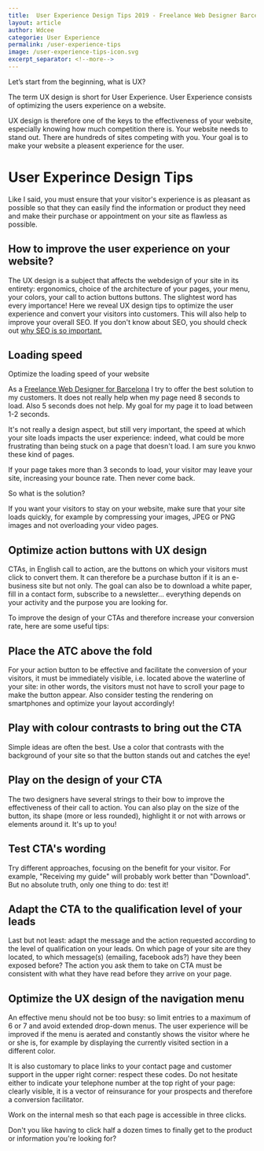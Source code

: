 ```yaml
---
title:  User Experience Design Tips 2019 - Freelance Web Designer Barcelona
layout: article
author: Wdcee
categorie: User Experience
permalink: /user-experience-tips
image: /user-experience-tips-icon.svg
excerpt_separator: <!--more-->
---
```


Let’s start from the beginning, what is UX?

The term UX design is short for User Experience.  User Experience consists of optimizing the users experience on a website.

UX design is therefore one of the keys to the effectiveness of your website, especially knowing how much competition there is.
Your website needs to stand out. There are hundreds of sites competing with you. Your goal is to make your website a pleasent experience for the user.

<!--more-->

<h1>User Experince Design Tips</h1>

Like I said, you must ensure that your visitor's experience is as pleasant as possible so that they can easily find the information or product they need and make their purchase or appointment on your site as flawless as possible.

<h2>How to improve the user experience on your website?</h2>

The UX design is a subject that affects the webdesign of your site in its entirety: ergonomics, choice of the architecture of your pages, your menu, your colors, your call to action buttons buttons. The slightest word has every importance!
Here we reveal UX design tips to optimize the user experience and convert your visitors into customers. This will also help
to improve your overall SEO. If you don't know about SEO, you should check out <a href="/why-seo-important">why SEO is so important.</a>

<h2>Loading speed</h2>

Optimize the loading speed of your website

As a <a href="/">Freelance Web Designer for Barcelona</a> I try to offer the best solution to my customers. It does not really help when my page need 8 seconds to load. Also 5 seconds does not help. My goal for my page it to load between 1-2 seconds.

It's not really a design aspect, but still very important, the speed at which your site loads impacts the user experience: indeed, what could be more frustrating than being stuck on a page that doesn't load. I am sure you knwo these kind of pages.

If your page takes more than 3 seconds to load, your visitor may leave your site, increasing your bounce rate. Then never come back.

So what is the solution?

If you want your visitors to stay on your website, make sure that your site loads quickly, for example by compressing your images, JPEG or PNG images and not overloading your video pages. 

<h2>Optimize action buttons with UX design</h2>

CTAs, in English call to action, are the buttons on which your visitors must click to convert them. It can therefore be a purchase button if it is an e-business site but not only.
The goal can also be to download a white paper, fill in a contact form, subscribe to a newsletter... everything depends on your activity and the purpose you are looking for.

To improve the design of your CTAs and therefore increase your conversion rate, here are some useful tips:


<h2>Place the ATC above the fold</h2>
For your action button to be effective and facilitate the conversion of your visitors, it must be immediately visible, i.e. located above the waterline of your site: in other words, the visitors must not have to scroll your page to make the button appear. Also consider testing the rendering on smartphones and optimize your layout accordingly!

<h2>Play with colour contrasts to bring out the CTA</h2>
Simple ideas are often the best. Use a color that contrasts with the background of your site so that the button stands out and catches the eye!

<h2>Play on the design of your CTA</h2>
The two designers have several strings to their bow to improve the effectiveness of their call to action.  You can also play on the size of the button, its shape (more or less rounded), highlight it or not with arrows or elements around it. It's up to you!

<h2>Test CTA's wording</h2>
Try different approaches, focusing on the benefit for your visitor. For example, "Receiving my guide" will probably work better than "Download". But no absolute truth, only one thing to do: test it!

<h2>Adapt the CTA to the qualification level of your leads</h2>
Last but not least: adapt the message and the action requested according to the level of qualification on your leads.
On which page of your site are they located, to which message(s) (emailing, facebook ads?) have they been exposed before? The action you ask them to take on CTA must be consistent with what they have read before they arrive on your page.

<h2>Optimize the UX design of the navigation menu</h2>
An effective menu should not be too busy: so limit entries to a maximum of 6 or 7 and avoid extended drop-down menus. The user experience will be improved if the menu is aerated and constantly shows the visitor where he or she is, for example by displaying the currently visited section in a different color.

It is also customary to place links to your contact page and customer support in the upper right corner: respect these codes. Do not hesitate either to indicate your telephone number at the top right of your page: clearly visible, it is a vector of reinsurance for your prospects and therefore a conversion facilitator.

Work on the internal mesh so that each page is accessible in three clicks.

Don't you like having to click half a dozen times to finally get to the product or information you're looking for? 


